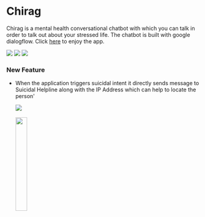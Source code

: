 # Chirag
Chirag is a mental health conversational chatbot with which you can talk in order to talk out about your stressed life. The chatbot is built with google dialogflow.
Click <a href="https://abx9801.github.io/Chirag/">here</a> to enjoy the app.

<img src="screenshots/ss4.PNG">

<img src="screenshots/ss2.PNG">

<img src="screenshots/ss3.PNG">

### New Feature
- When the application triggers suicidal intent it directly sends message to Suicidal Helpline along with the IP Address which can help to locate the person'

  <div>
    <img src="screenshots/feature1.PNG"><br><br><img src="screenshots/msg.jpg" width="25%">
  </div>
